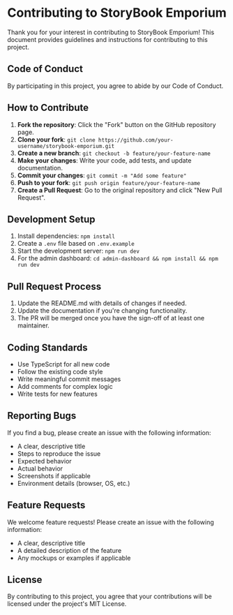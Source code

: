 # Contributing to StoryBook Emporium

Thank you for your interest in contributing to StoryBook Emporium! This document provides guidelines and instructions for contributing to this project.

## Code of Conduct

By participating in this project, you agree to abide by our Code of Conduct.

## How to Contribute

1. **Fork the repository**: Click the "Fork" button on the GitHub repository page.
2. **Clone your fork**: `git clone https://github.com/your-username/storybook-emporium.git`
3. **Create a new branch**: `git checkout -b feature/your-feature-name`
4. **Make your changes**: Write your code, add tests, and update documentation.
5. **Commit your changes**: `git commit -m "Add some feature"`
6. **Push to your fork**: `git push origin feature/your-feature-name`
7. **Create a Pull Request**: Go to the original repository and click "New Pull Request".

## Development Setup

1. Install dependencies: `npm install`
2. Create a `.env` file based on `.env.example`
3. Start the development server: `npm run dev`
4. For the admin dashboard: `cd admin-dashboard && npm install && npm run dev`

## Pull Request Process

1. Update the README.md with details of changes if needed.
2. Update the documentation if you're changing functionality.
3. The PR will be merged once you have the sign-off of at least one maintainer.

## Coding Standards

- Use TypeScript for all new code
- Follow the existing code style
- Write meaningful commit messages
- Add comments for complex logic
- Write tests for new features

## Reporting Bugs

If you find a bug, please create an issue with the following information:

- A clear, descriptive title
- Steps to reproduce the issue
- Expected behavior
- Actual behavior
- Screenshots if applicable
- Environment details (browser, OS, etc.)

## Feature Requests

We welcome feature requests! Please create an issue with the following information:

- A clear, descriptive title
- A detailed description of the feature
- Any mockups or examples if applicable

## License

By contributing to this project, you agree that your contributions will be licensed under the project's MIT License. 